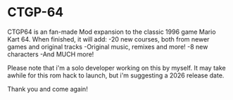 # CTGP-64
CTGP64 is an fan-made Mod expansion to the classic 1996 game Mario Kart 64. When finished, it will add:
-20 new courses, both from newer games and original tracks
-Original music, remixes and more!
-8 new characters
-And MUCH more!

Please note that i'm a solo developer working on this by myself. It may take awhile for this rom hack to launch, but i'm suggesting a 2026 release date.

Thank you and come again!
